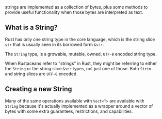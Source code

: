 strings are implemented as a collection of bytes, plus some methods to provide useful functionality when those bytes are interpreted as text.
## What is a String?
Rust has only one string type in the core language, which is the string slice `str` that is usually seen in its borrowed form `&str`.

The `String` type, is a growable, mutable, owned, `UTF-8` encoded string type.

When Rustaceans refer to "strings" in Rust, they might be referring to either the `String` or the string slice `&str` types, not just one of those. Both `Strin` and string slices are `UTF-8` encoded.
## Creating a new String
Many of the same operations available with `Vect<T>` are available with `String` because it's actually implemented as a wrapper around a vector of bytes with some extra guarantees, restrictions, and capabilities.